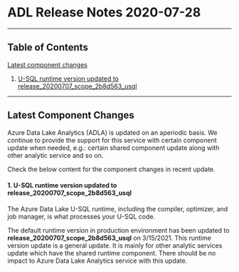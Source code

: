 # ADL Release Notes 2020-07-28
--------------------------
## Table of Contents
[Latest component changes](#latest-component-changes)

1. [U-SQL runtime version updated to release_20200707_scope_2b8d563_usql](#U-SQL-runtime-version-updated-to-release_20200707_scope_2b8d563_usql)



--------------------------

## Latest Component Changes

Azure Data Lake Analytics (ADLA) is updated on an aperiodic basis. We continue to provide the support for this service with certain component update when needed, e.g.: certain shared component update along with other analytic service and so on. 

Check the below content for the component changes in recent update.

#### 1. U-SQL runtime version updated to release_20200707_scope_2b8d563_usql    

The Azure Data Lake U-SQL runtime, including the compiler, optimizer, and job manager, is what processes your U-SQL code.

The default runtime version in production environment has been updated to **release_20200707_scope_2b8d563_usql** on 3/15/2021. This runtime version update is a general update. It is mainly for other analytic services update which have the shared runtime component. There should be no impact to Azure Data Lake Analytics service with this update.